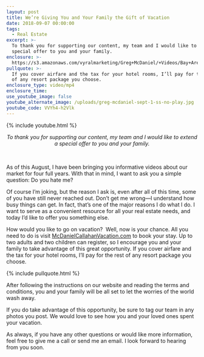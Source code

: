 ```yaml
---
layout: post
title: We’re Giving You and Your Family the Gift of Vacation
date: 2018-09-07 00:00:00
tags:
  - Real Estate
excerpt: >-
  To thank you for supporting our content, my team and I would like to extend a
  special offer to you and your family.
enclosure: >-
  https://s3.amazonaws.com/vyralmarketing/Greg+McDaniel/+Videos/Bay+Area+Real+Estate+Agent+-+Were+Giving+You+and+Your+Family+the+Gift+of+Vacation.mp4
pullquote: >-
  If you cover airfare and the tax for your hotel rooms, I’ll pay for the rest
  of any resort package you choose.
enclosure_type: video/mp4
enclosure_time:
use_youtube_image: false
youtube_alternate_image: /uploads/greg-mcdaniel-sept-1-ss-no-play.jpg
youtube_code: VVYh4-h2Vlk
---
```


{% include youtube.html %}

<center><em>To thank you for supporting our content, my team and I would like to extend a special offer to you and your family.</em></center>

&nbsp;

As of this August, I have been bringing you informative videos about our market for four full years. With that in mind, I want to ask you a simple question: Do you hate me?

Of course I’m joking, but the reason I ask is, even after all of this time, some of you have still never reached out. Don’t get me wrong—I understand how busy things can get. In fact, that’s one of the major reasons I do what I do. I want to serve as a convenient resource for all your real estate needs, and today I’d like to offer you something else.&nbsp;

How would you like to go on vacation? &nbsp;Well, now is your chance. All you need to do is visit [McDanielCallahanVacation.com](www.mcdanielcallahanvacation.com) to book your stay. Up to two adults and two children can register, so I encourage you and your family to take advantage of this great opportunity. If you cover airfare and the tax for your hotel rooms, I’ll pay for the rest of any resort package you choose.

{% include pullquote.html %}

After following the instructions on our website and reading the terms and conditions, you and your family will be all set to let the worries of the world wash away.

If you do take advantage of this opportunity, be sure to tag our team in any photos you post. We would love to see how you and your loved ones spent your vacation.

As always, if you have any other questions or would like more information, feel free to give me a call or send me an email. I look forward to hearing from you soon.